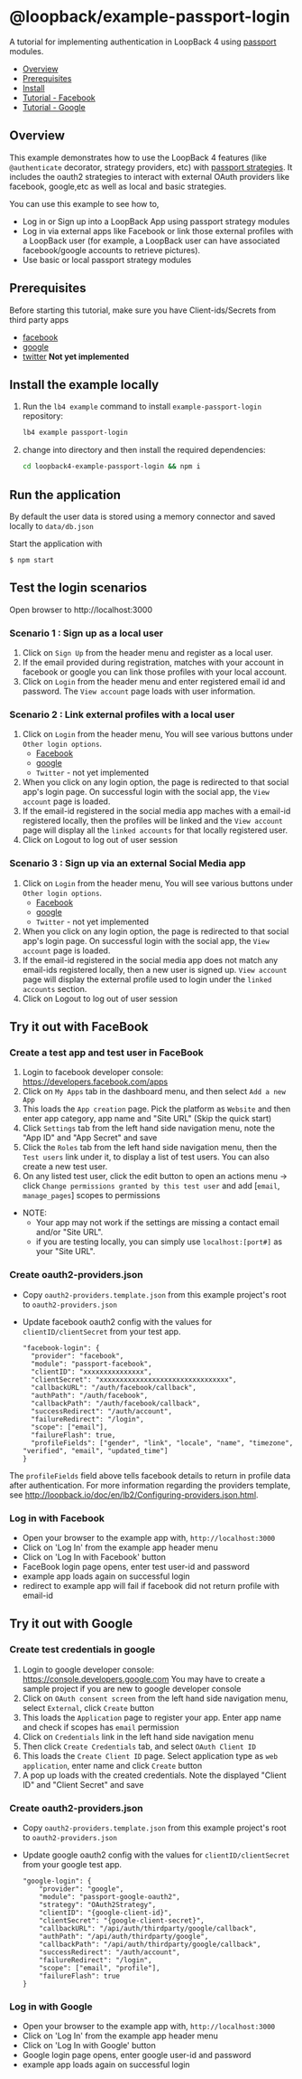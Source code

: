 # @loopback/example-passport-login

A tutorial for implementing authentication in LoopBack 4 using
[passport](https://github.com/jaredhanson/passport) modules.

- [Overview](#overview)
- [Prerequisites](#prerequisites)
- [Install](#install-the-example-locally)
- [Tutorial - Facebook](#Try-it-out-with-FaceBook)
- [Tutorial - Google](#Try-it-out-with-Google)

## Overview

This example demonstrates how to use the LoopBack 4 features (like
`@authenticate` decorator, strategy providers, etc) with
[passport strategies](http://passportjs.org). It includes the oauth2 strategies
to interact with external OAuth providers like facebook, google,etc as well as
local and basic strategies.

You can use this example to see how to,

- Log in or Sign up into a LoopBack App using passport strategy modules
- Log in via external apps like Facebook or link those external profiles with a
  LoopBack user (for example, a LoopBack user can have associated
  facebook/google accounts to retrieve pictures).
- Use basic or local passport strategy modules

## Prerequisites

Before starting this tutorial, make sure you have Client-ids/Secrets from third
party apps

- [facebook](https://developers.facebook.com/apps)
- [google](https://console.developers.google.com/project)
- [twitter](https://apps.twitter.com/) **Not yet implemented**

## Install the example locally

1. Run the `lb4 example` command to install `example-passport-login` repository:

   ```sh
   lb4 example passport-login
   ```

2. change into directory and then install the required dependencies:

   ```sh
   cd loopback4-example-passport-login && npm i
   ```

## Run the application

By default the user data is stored using a memory connector and saved locally to
`data/db.json`

Start the application with

```
$ npm start
```

## Test the login scenarios

Open browser to http://localhost:3000

### Scenario 1 : Sign up as a local user

1. Click on `Sign Up` from the header menu and register as a local user.
2. If the email provided during registration, matches with your account in
   facebook or google you can link those profiles with your local account.
3. Click on `Login` from the header menu and enter registered email id and
   password. The `View account` page loads with user information.

### Scenario 2 : Link external profiles with a local user

1. Click on `Login` from the header menu, You will see various buttons under
   `Other login options`.
   - [Facebook](#Try-it-out-with-FaceBook)
   - [google](#Try-it-out-with-Google)
   - `Twitter` - not yet implemented
2. When you click on any login option, the page is redirected to that social
   app's login page. On successful login with the social app, the `View account`
   page is loaded.
3. If the email-id registered in the social media app maches with a email-id
   registered locally, then the profiles will be linked and the `View account`
   page will display all the `linked accounts` for that locally registered user.
4. Click on Logout to log out of user session

### Scenario 3 : Sign up via an external Social Media app

1. Click on `Login` from the header menu, You will see various buttons under
   `Other login options`.
   - [Facebook](#Try-it-out-with-FaceBook)
   - [google](#Try-it-out-with-Google)
   - `Twitter` - not yet implemented
2. When you click on any login option, the page is redirected to that social
   app's login page. On successful login with the social app, the `View account`
   page is loaded.
3. If the email-id registered in the social media app does not match any
   email-ids registered locally, then a new user is signed up. `View account`
   page will display the external profile used to login under the
   `linked accounts` section.
4. Click on Logout to log out of user session

## Try it out with FaceBook

### Create a test app and test user in FaceBook

1. Login to facebook developer console: https://developers.facebook.com/apps
2. Click on `My Apps` tab in the dashboard menu, and then select `Add a new App`
3. This loads the `App creation` page. Pick the platform as `Website` and then
   enter app category, app name and "Site URL" (Skip the quick start)
4. Click `Settings` tab from the left hand side navigation menu, note the "App
   ID" and "App Secret" and save
5. Click the `Roles` tab from the left hand side navigation menu, then the
   `Test users` link under it, to display a list of test users. You can also
   create a new test user.
6. On any listed test user, click the edit button to open an actions menu ->
   click `Change permissions granted by this test user` and add [`email`,
   `manage_pages`] scopes to permissions

- NOTE:
  - Your app may not work if the settings are missing a contact email and/or
    "Site URL".
  - if you are testing locally, you can simply use `localhost:[port#]` as your
    "Site URL".

### Create oauth2-providers.json

- Copy `oauth2-providers.template.json` from this example project's root to
  `oauth2-providers.json`
- Update facebook oauth2 config with the values for `clientID/clientSecret` from
  your test app.

  ```
  "facebook-login": {
    "provider": "facebook",
    "module": "passport-facebook",
    "clientID": "xxxxxxxxxxxxxxx",
    "clientSecret": "xxxxxxxxxxxxxxxxxxxxxxxxxxxxxxxx",
    "callbackURL": "/auth/facebook/callback",
    "authPath": "/auth/facebook",
    "callbackPath": "/auth/facebook/callback",
    "successRedirect": "/auth/account",
    "failureRedirect": "/login",
    "scope": ["email"],
    "failureFlash": true,
    "profileFields": ["gender", "link", "locale", "name", "timezone", "verified", "email", "updated_time"]
  }
  ```

The `profileFields` field above tells facebook details to return in profile data
after authentication. For more information regarding the providers template, see
http://loopback.io/doc/en/lb2/Configuring-providers.json.html.

### Log in with Facebook

- Open your browser to the example app with, `http://localhost:3000`
- Click on 'Log In' from the example app header menu
- Click on 'Log In with Facebook' button
- FaceBook login page opens, enter test user-id and password
- example app loads again on successful login
- redirect to example app will fail if facebook did not return profile with
  email-id

## Try it out with Google

### Create test credentials in google

1. Login to google developer console: https://console.developers.google.com You
   may have to create a sample project if you are new to google developer
   console
2. Click on `OAuth consent screen` from the left hand side navigation menu,
   select `External`, click `Create` button
3. This loads the `Application` page to register your app. Enter app name and
   check if scopes has `email` permission
4. Click on `Credentials` link in the left hand side navigation menu
5. Then click `Create Credentials` tab, and select `OAuth Client ID`
6. This loads the `Create Client ID` page. Select application type as
   `web application`, enter name and click `Create` button
7. A pop up loads with the created credentials. Note the displayed "Client ID"
   and "Client Secret" and save

### Create oauth2-providers.json

- Copy `oauth2-providers.template.json` from this example project's root to
  `oauth2-providers.json`
- Update google oauth2 config with the values for `clientID/clientSecret` from
  your google test app.

  ```
  "google-login": {
      "provider": "google",
      "module": "passport-google-oauth2",
      "strategy": "OAuth2Strategy",
      "clientID": "{google-client-id}",
      "clientSecret": "{google-client-secret}",
      "callbackURL": "/api/auth/thirdparty/google/callback",
      "authPath": "/api/auth/thirdparty/google",
      "callbackPath": "/api/auth/thirdparty/google/callback",
      "successRedirect": "/auth/account",
      "failureRedirect": "/login",
      "scope": ["email", "profile"],
      "failureFlash": true
  }
  ```

### Log in with Google

- Open your browser to the example app with, `http://localhost:3000`
- Click on 'Log In' from the example app header menu
- Click on 'Log In with Google' button
- Google login page opens, enter google user-id and password
- example app loads again on successful login
